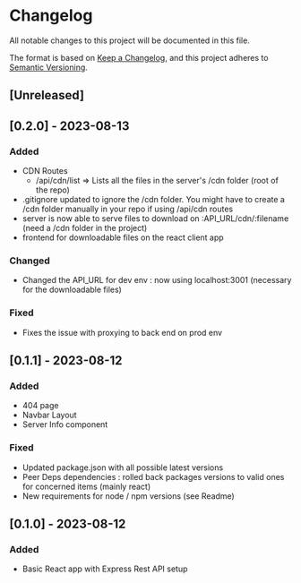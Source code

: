 # Changelog

All notable changes to this project will be documented in this file.

The format is based on [Keep a Changelog](https://keepachangelog.com/en/1.0.0/),
and this project adheres to [Semantic Versioning](https://semver.org/spec/v2.0.0.html).

## [Unreleased]

## [0.2.0] - 2023-08-13

### Added
- CDN Routes
    - /api/cdn/list => Lists all the files in the server's /cdn folder (root of the repo)
- .gitignore updated to ignore the /cdn folder. You might have to create a /cdn folder manually in your repo if using /api/cdn routes
- server is now able to serve files to download on :API_URL/cdn/:filename (need a /cdn folder in the project)
- frontend for downloadable files on the react client app

### Changed
- Changed the API_URL for dev env : now using localhost:3001 (necessary for the downloadable files)

### Fixed
- Fixes the issue with proxying to back end on prod env

## [0.1.1] - 2023-08-12

### Added

- 404 page
- Navbar Layout
- Server Info component

### Fixed
- Updated package.json with all possible latest versions
- Peer Deps dependencies : rolled back packages versions to valid ones for concerned items (mainly react)
- New requirements for node / npm versions (see Readme)

## [0.1.0] - 2023-08-12

### Added

- Basic React app with Express Rest API setup